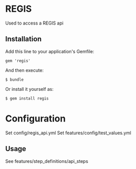 # REGIS

Used to access a REGIS api

## Installation

Add this line to your application's Gemfile:

    gem 'regis'

And then execute:

    $ bundle

Or install it yourself as:

    $ gem install regis

# Configuration

Set config/regis_api.yml
Set features/config/test_values.yml

## Usage

See features/step_definitions/api_steps
